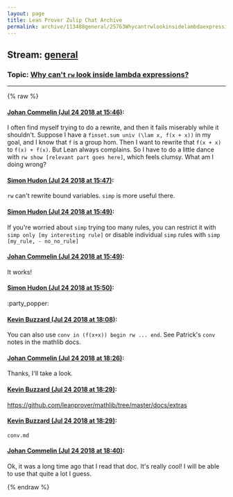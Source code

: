 ```yaml
---
layout: page
title: Lean Prover Zulip Chat Archive 
permalink: archive/113488general/25763Whycantrwlookinsidelambdaexpressions.html
---
```


## Stream: [general](index.html)
### Topic: [Why can't `rw` look inside lambda expressions?](25763Whycantrwlookinsidelambdaexpressions.html)

---


{% raw %}
#### [ Johan Commelin (Jul 24 2018 at 15:46)](https://leanprover.zulipchat.com/#narrow/stream/113488-general/topic/Why%20can%27t%20%60rw%60%20look%20inside%20lambda%20expressions%3F/near/130212033):
<p>I often find myself trying to do a rewrite, and then it fails miserably while it shouldn't. Suppose I have a <code>finset.sum univ (\lam x, f(x + x))</code> in my goal, and I know that <code>f</code> is a group hom. Then I want to rewrite that <code>f(x + x)</code> to <code>f(x) + f(x)</code>. But Lean always complains. So I have to do a little dance with <code>rw show [relevant part goes here]</code>, which feels clumsy. What am I doing wrong?</p>

#### [ Simon Hudon (Jul 24 2018 at 15:47)](https://leanprover.zulipchat.com/#narrow/stream/113488-general/topic/Why%20can%27t%20%60rw%60%20look%20inside%20lambda%20expressions%3F/near/130212074):
<p><code>rw</code> can't rewrite bound variables. <code>simp</code> is more useful there.</p>

#### [ Simon Hudon (Jul 24 2018 at 15:49)](https://leanprover.zulipchat.com/#narrow/stream/113488-general/topic/Why%20can%27t%20%60rw%60%20look%20inside%20lambda%20expressions%3F/near/130212168):
<p>If you're worried about <code>simp</code> trying too many rules, you can restrict it with <code>simp only [my interesting rule]</code> or disable individual <code>simp</code> rules with <code>simp [my_rule, - no_no_rule]</code></p>

#### [ Johan Commelin (Jul 24 2018 at 15:49)](https://leanprover.zulipchat.com/#narrow/stream/113488-general/topic/Why%20can%27t%20%60rw%60%20look%20inside%20lambda%20expressions%3F/near/130212196):
<p>It works!</p>

#### [ Simon Hudon (Jul 24 2018 at 15:50)](https://leanprover.zulipchat.com/#narrow/stream/113488-general/topic/Why%20can%27t%20%60rw%60%20look%20inside%20lambda%20expressions%3F/near/130212256):
<p><span class="emoji emoji-1f389" title="party popper">:party_popper:</span></p>

#### [ Kevin Buzzard (Jul 24 2018 at 18:08)](https://leanprover.zulipchat.com/#narrow/stream/113488-general/topic/Why%20can%27t%20%60rw%60%20look%20inside%20lambda%20expressions%3F/near/130220271):
<p>You can also use <code>conv in (f(x+x)) begin rw ... end</code>. See Patrick's <code>conv</code> notes in the mathlib docs.</p>

#### [ Johan Commelin (Jul 24 2018 at 18:26)](https://leanprover.zulipchat.com/#narrow/stream/113488-general/topic/Why%20can%27t%20%60rw%60%20look%20inside%20lambda%20expressions%3F/near/130221167):
<p>Thanks, I'll take a look.</p>

#### [ Kevin Buzzard (Jul 24 2018 at 18:29)](https://leanprover.zulipchat.com/#narrow/stream/113488-general/topic/Why%20can%27t%20%60rw%60%20look%20inside%20lambda%20expressions%3F/near/130221281):
<p><a href="https://github.com/leanprover/mathlib/tree/master/docs/extras" target="_blank" title="https://github.com/leanprover/mathlib/tree/master/docs/extras">https://github.com/leanprover/mathlib/tree/master/docs/extras</a></p>

#### [ Kevin Buzzard (Jul 24 2018 at 18:29)](https://leanprover.zulipchat.com/#narrow/stream/113488-general/topic/Why%20can%27t%20%60rw%60%20look%20inside%20lambda%20expressions%3F/near/130221286):
<p><code>conv.md</code></p>

#### [ Johan Commelin (Jul 24 2018 at 18:40)](https://leanprover.zulipchat.com/#narrow/stream/113488-general/topic/Why%20can%27t%20%60rw%60%20look%20inside%20lambda%20expressions%3F/near/130221751):
<p>Ok, it was a long time ago that I read that doc. It's really cool! I will be able to use that quite a lot I guess.</p>


{% endraw %}
